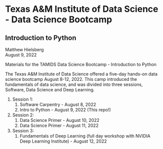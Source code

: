# Texas A&M Institute of Data Science - Data Science Bootcamp 
## Introduction to Python

Matthew Hielsberg \
August 9, 2022

Materials for the TAMIDS Data Science Bootcamp - Introduction to Python

The Texas A&M Institute of Data Science offered a five-day hands-on data science bootcamp August 8-12, 2022. 
This camp introduced the fundamentals of data science, and was divided into three sessions, Software, Data Science and Deep Learning.  
1. Session 1:
    1. Software Carpentry - August 8, 2022
    2. Intro to Python - August 9, 2022 (This repo!)
2. Session 2:
    1. Data Science Primer - August 10, 2022
    2. Data Science Primer - August 11, 2022
3. Session 3:
    1. Fundamentals of Deep Learning (full day workshop with NVIDIA Deep Learning Institute) - August 12, 2022

